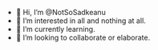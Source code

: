 - 👋 Hi, I’m @NotSoSadkeanu
- 👀 I’m interested in all and nothing at all.
- 🌱 I’m currently learning.
- 💞️ I’m looking to collaborate or elaborate.

<!---
NotSoSadkeanu/NotSoSadkeanu is a ✨ special ✨ repository because its `README.md` (this file) appears on your GitHub profile.
You can click the Preview link to take a look at your changes.
--->
